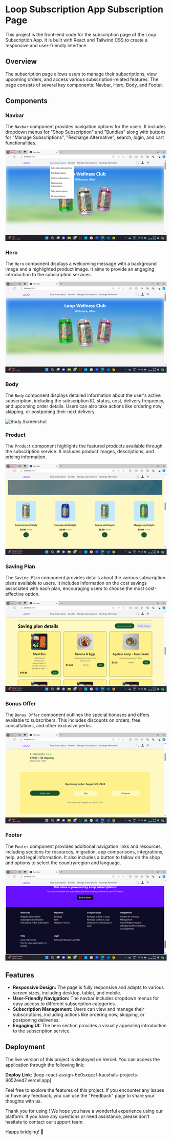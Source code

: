 # Loop Subscription App Subscription Page

This project is the front-end code for the subscription page of the Loop Subscription App. It is built with React and Tailwind CSS to create a responsive and user-friendly interface.

## Overview

The subscription page allows users to manage their subscriptions, view upcoming orders, and access various subscription-related features. The page consists of several key components: Navbar, Hero, Body, and Footer.

## Components

### Navbar
The `Navbar` component provides navigation options for the users. It includes dropdown menus for "Shop Subscription" and "Bundles" along with buttons for "Manage Subscriptions", "Recharge Alternative", search, login, and cart functionalities.

![Navbar Screenshot](screens/navbar-screenshot.png)

### Hero
The `Hero` component displays a welcoming message with a background image and a highlighted product image. It aims to provide an engaging introduction to the subscription services.

![Hero Screenshot](screens/hero-screenshot.png)

### Body
The `Body` component displays detailed information about the user's active subscription, including the subscription ID, status, cost, delivery frequency, and upcoming order details. Users can also take actions like ordering now, skipping, or postponing their next delivery.

![Body Screenshot](screens/body-screenshot.png)

### Product
The `Product` component highlights the featured products available through the subscription service. It includes product images, descriptions, and pricing information.

![Product Screenshot](screens/product-screenshot.png)

### Saving Plan
The `Saving Plan` component provides details about the various subscription plans available to users. It includes information on the cost savings associated with each plan, encouraging users to choose the most cost-effective option.

![Saving Plan Screenshot](screens/saving-plan-screenshot.png)

### Bonus Offer
The `Bonus Offer` component outlines the special bonuses and offers available to subscribers. This includes discounts on orders, free consultations, and other exclusive perks.

![Bonus Offer Screenshot](screens/bonus-offer-screenshot.png)

### Footer
The `Footer` component provides additional navigation links and resources, including sections for resources, migration, app comparisons, integrations, help, and legal information. It also includes a button to follow on the shop and options to select the country/region and language.

![Footer Screenshot](screens/footer-screenshot.png)

## Features

- **Responsive Design:** The page is fully responsive and adapts to various screen sizes, including desktop, tablet, and mobile.
- **User-Friendly Navigation:** The navbar includes dropdown menus for easy access to different subscription categories.
- **Subscription Management:** Users can view and manage their subscriptions, including actions like ordering now, skipping, or postponing deliveries.
- **Engaging UI:** The hero section provides a visually appealing introduction to the subscription service.


## Deployment

The live version of this project is deployed on Vercel. You can access the application through the following link:

**Deploy Link**: [loop-react-assign-6e0sxqczf-kaushals-projects-9652eed7.vercel.app]

Feel free to explore the features of this project. If you encounter any issues or have any feedback, you can use the "Feedback" page to share your thoughts with us.

Thank you for using ! We hope you have a wonderful experience using our platform. If you have any questions or need assistance, please don't hesitate to contact our support team.

Happy bridging! 🌉
